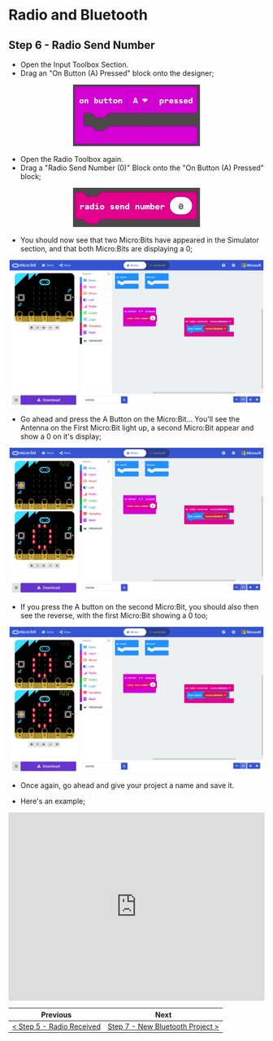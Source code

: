 # Radio and Bluetooth #

## Step 6 - Radio Send Number ##

- Open the Input Toolbox Section.
- Drag an "On Button (A) Pressed" block onto the designer;

<p align="center">
    <img src="images/6-on-button-a-pressed-block.jpg" width="250px" >
</p>

- Open the Radio Toolbox again.
- Drag a "Radio Send Number (0)" Block onto the "On Button (A) Pressed" block;

<p align="center">
    <img src="images/6-radio-send-number-block.jpg" width="250px" >
</p>

- You should now see that two Micro:Bits have appeared in the Simulator section, and that both Micro:Bits are displaying a 0; 

<p align="center">
    <img src="images/6-radio-send-number-block-placed.jpg" width="500px" >
</p>

- Go ahead and press the A Button on the Micro:Bit... You'll see the Antenna on the First Micro:Bit light up, a second Micro:Bit appear and show a 0 on it's display;

<p align="center">
    <img src="images/6-button-a-pressed.jpg" width="500px" >
</p>

- If you press the A button on the second Micro:Bit, you should also then see the reverse, with the first Micro:Bit showing a 0 too;

<p align="center">
    <img src="images/6-button-a-pressed-2.jpg" width="500px" >
</p>

- Once again, go ahead and give your project a name and save it.

- Here's an example;

<div style="position:relative;height:calc(300px + 5em);width:100%;overflow:hidden;"><iframe style="position:absolute;top:0;left:0;width:100%;height:100%;" src="https://makecode.microbit.org/---codeembed#pub:_MKv6dt6YHLmF" allowfullscreen="allowfullscreen" frameborder="0" sandbox="allow-scripts allow-same-origin"></iframe></div>

| Previous | Next |
| -------- | ---- |
| [< Step 5 - Radio Received](5-radio-received.md) | [Step 7 - New Bluetooth Project >](7-new-project-bluetooth.md) |
